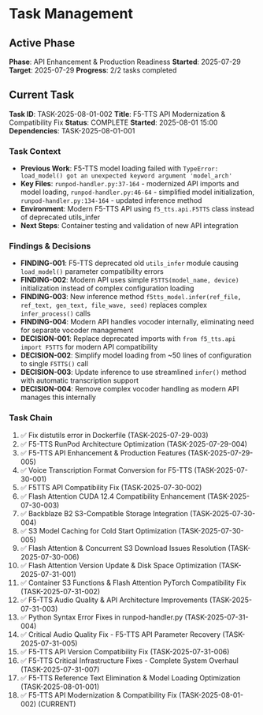 # Task Management

## Active Phase
**Phase**: API Enhancement & Production Readiness
**Started**: 2025-07-29
**Target**: 2025-07-29
**Progress**: 2/2 tasks completed

## Current Task
**Task ID**: TASK-2025-08-01-002
**Title**: F5-TTS API Modernization & Compatibility Fix
**Status**: COMPLETE
**Started**: 2025-08-01 15:00
**Dependencies**: TASK-2025-08-01-001

### Task Context
- **Previous Work**: F5-TTS model loading failed with `TypeError: load_model() got an unexpected keyword argument 'model_arch'`
- **Key Files**: `runpod-handler.py:37-164` - modernized API imports and model loading, `runpod-handler.py:46-64` - simplified model initialization, `runpod-handler.py:134-164` - updated inference method
- **Environment**: Modern F5-TTS API using `f5_tts.api.F5TTS` class instead of deprecated utils_infer
- **Next Steps**: Container testing and validation of new API integration

### Findings & Decisions
- **FINDING-001**: F5-TTS deprecated old `utils_infer` module causing `load_model()` parameter compatibility errors
- **FINDING-002**: Modern API uses simple `F5TTS(model_name, device)` initialization instead of complex configuration loading
- **FINDING-003**: New inference method `f5tts_model.infer(ref_file, ref_text, gen_text, file_wave, seed)` replaces complex `infer_process()` calls
- **FINDING-004**: Modern API handles vocoder internally, eliminating need for separate vocoder management
- **DECISION-001**: Replace deprecated imports with `from f5_tts.api import F5TTS` for modern API compatibility
- **DECISION-002**: Simplify model loading from ~50 lines of configuration to single `F5TTS()` call
- **DECISION-003**: Update inference to use streamlined `infer()` method with automatic transcription support
- **DECISION-004**: Remove complex vocoder handling as modern API manages this internally

### Task Chain
1. ✅ Fix distutils error in Dockerfile (TASK-2025-07-29-003)
2. ✅ F5-TTS RunPod Architecture Optimization (TASK-2025-07-29-004)
3. ✅ F5-TTS API Enhancement & Production Features (TASK-2025-07-29-005)
4. ✅ Voice Transcription Format Conversion for F5-TTS (TASK-2025-07-30-001)
5. ✅ F5TTS API Compatibility Fix (TASK-2025-07-30-002)
6. ✅ Flash Attention CUDA 12.4 Compatibility Enhancement (TASK-2025-07-30-003)
7. ✅ Backblaze B2 S3-Compatible Storage Integration (TASK-2025-07-30-004)
8. ✅ S3 Model Caching for Cold Start Optimization (TASK-2025-07-30-005)
9. ✅ Flash Attention & Concurrent S3 Download Issues Resolution (TASK-2025-07-30-006)
10. ✅ Flash Attention Version Update & Disk Space Optimization (TASK-2025-07-31-001)
11. ✅ Container S3 Functions & Flash Attention PyTorch Compatibility Fix (TASK-2025-07-31-002)
12. ✅ F5-TTS Audio Quality & API Architecture Improvements (TASK-2025-07-31-003)
13. ✅ Python Syntax Error Fixes in runpod-handler.py (TASK-2025-07-31-004)
14. ✅ Critical Audio Quality Fix - F5-TTS API Parameter Recovery (TASK-2025-07-31-005)
15. ✅ F5-TTS API Version Compatibility Fix (TASK-2025-07-31-006)
16. ✅ F5-TTS Critical Infrastructure Fixes - Complete System Overhaul (TASK-2025-07-31-007)
17. ✅ F5-TTS Reference Text Elimination & Model Loading Optimization (TASK-2025-08-01-001)
18. ✅ F5-TTS API Modernization & Compatibility Fix (TASK-2025-08-01-002) (CURRENT)